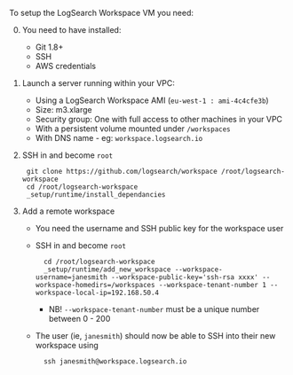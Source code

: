 To setup the LogSearch Workspace VM you need:

0. You need to have installed:
    * Git 1.8+
    * SSH
    * AWS credentials
0. Launch a server running within your VPC:
    * Using a LogSearch Workspace AMI (`eu-west-1 : ami-4c4cfe3b`)
    * Size: m3.xlarge
    * Security group: One with full access to other machines in your VPC
    * With a persistent volume mounted under `/workspaces`
    * With DNS name - eg: `workspace.logsearch.io`
0. SSH in and become `root`

        git clone https://github.com/logsearch/workspace /root/logsearch-workspace
        cd /root/logsearch-workspace
        _setup/runtime/install_dependancies
        
0. Add a remote workspace
    * You need the username and SSH public key for the workspace user
    * SSH in and become `root`
    
            cd /root/logsearch-workspace
            _setup/runtime/add_new_workspace --workspace-username=janesmith --workspace-public-key='ssh-rsa xxxx' --workspace-homedirs=/workspaces --workspace-tenant-number 1 --workspace-local-ip=192.168.50.4

        * NB! `--workspace-tenant-number` must be a unique number between 0 - 200

    * The user (ie, `janesmith`) should now be able to SSH into their new workspace using 
    
            ssh janesmith@workspace.logsearch.io